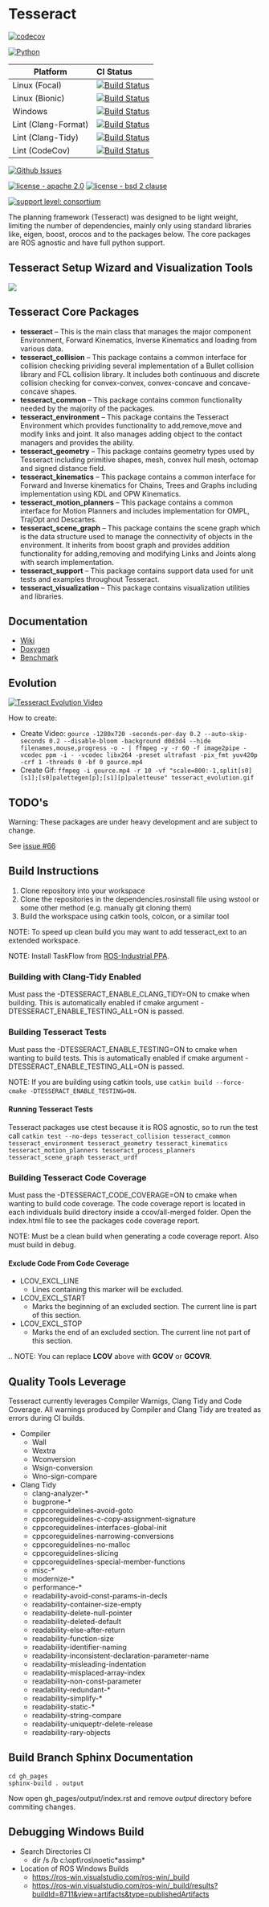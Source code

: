 # Tesseract

[![codecov](https://codecov.io/gh/ros-industrial-consortium/tesseract/branch/master/graph/badge.svg)](https://codecov.io/gh/ros-industrial-consortium/tesseract)

[![Python](https://img.shields.io/badge/python-2.7+|3.6+-blue.svg)](https://github.com/ros-industrial-consortium/tesseract/tree/master/tesseract_python)

Platform             | CI Status
---------------------|:---------
Linux (Focal)        | [![Build Status](https://github.com/ros-industrial-consortium/tesseract/workflows/Focal-Build/badge.svg)](https://github.com/ros-industrial-consortium/tesseract/actions)
Linux (Bionic)       | [![Build Status](https://github.com/ros-industrial-consortium/tesseract/workflows/Bionic-Build/badge.svg)](https://github.com/ros-industrial-consortium/tesseract/actions)
Windows              | [![Build Status](https://github.com/ros-industrial-consortium/tesseract/workflows/Windows-Noetic-Build/badge.svg)](https://github.com/ros-industrial-consortium/tesseract/actions)
Lint  (Clang-Format) | [![Build Status](https://github.com/ros-industrial-consortium/tesseract/workflows/Clang-Format/badge.svg)](https://github.com/ros-industrial-consortium/tesseract/actions)
Lint  (Clang-Tidy)   | [![Build Status](https://github.com/ros-industrial-consortium/tesseract/workflows/Clang-Tidy/badge.svg)](https://github.com/ros-industrial-consortium/tesseract/actions)
Lint  (CodeCov)      | [![Build Status](https://github.com/ros-industrial-consortium/tesseract/workflows/CodeCov/badge.svg)](https://github.com/ros-industrial-consortium/tesseract/actions)

[![Github Issues](https://img.shields.io/github/issues/ros-industrial-consortium/tesseract.svg)](http://github.com/ros-industrial-consortium/tesseract/issues)

[![license - apache 2.0](https://img.shields.io/:license-Apache%202.0-yellowgreen.svg)](https://opensource.org/licenses/Apache-2.0)
[![license - bsd 2 clause](https://img.shields.io/:license-BSD%202--Clause-blue.svg)](https://opensource.org/licenses/BSD-2-Clause)

[![support level: consortium](https://img.shields.io/badge/support%20level-consortium-brightgreen.png)](http://rosindustrial.org/news/2016/10/7/better-supporting-a-growing-ros-industrial-software-platform)

The planning framework (Tesseract) was designed to be light weight, limiting the number of dependencies, mainly only using standard libraries like, eigen, boost, orocos and to the packages below. The core packages are ROS agnostic and have full python support.

## Tesseract Setup Wizard and Visualization Tools

[![](https://github.com/snapcore/snap-store-badges/blob/master/EN/%5BEN%5D-snap-store-black-uneditable%401x.png)](https://snapcraft.io/tesseract-ignition)

## Tesseract Core Packages

* **tesseract** – This is the main class that manages the major component Environment, Forward Kinematics, Inverse Kinematics and loading from various data.
* **tesseract_collision** – This package contains a common interface for collision checking prividing several implementation of a Bullet collision library and FCL collision library. It includes both continuous and discrete collision checking for convex-convex, convex-concave and concave-concave shapes.
* **tesseract_common** – This package contains common functionality needed by the majority of the packages.
* **tesseract_environment** – This package contains the Tesseract Environment which provides functionality to add,remove,move and modify links and joint. It also manages adding object to the contact managers and provides the ability.
* **tesseract_geometry** – This package contains geometry types used by Tesseract including primitive shapes, mesh, convex hull mesh, octomap and signed distance field.
* **tesseract_kinematics** –  This package contains a common interface for Forward and Inverse kinematics for Chains, Trees and Graphs including implementation using KDL and OPW Kinematics.
* **tesseract_motion_planners** – This package contains a common interface for Motion Planners and includes implementation for OMPL, TrajOpt and Descartes.
* **tesseract_scene_graph** – This package contains the scene graph which is the data structure used to manage the connectivity of objects in the environment. It inherits from boost graph and provides addition functionality for adding,removing and modifying Links and Joints along with search implementation.
* **tesseract_support** – This package contains support data used for unit tests and examples throughout Tesseract.
* **tesseract_visualization** – This package contains visualization utilities and libraries.

## Documentation

* [Wiki](https://ros-industrial-tesseract.rtfd.io)
* [Doxygen](https://ros-industrial-consortium.github.io/tesseract/)
* [Benchmark](https://ros-industrial-consortium.github.io/tesseract/dev/bench)

## Evolution

[![Tesseract Evolution Video](gh_pages/_static/tesseract_evolution.png)](https://www.youtube.com/watch?v=rxlzlsSBxAY)

How to create:

* Create Video: `gource -1280x720 -seconds-per-day 0.2 --auto-skip-seconds 0.2 --disable-bloom -background d0d3d4 --hide filenames,mouse,progress -o - | ffmpeg -y -r 60 -f image2pipe -vcodec ppm -i - -vcodec libx264 -preset ultrafast -pix_fmt yuv420p -crf 1 -threads 0 -bf 0 gource.mp4`
* Create Gif: `ffmpeg -i gource.mp4 -r 10 -vf "scale=800:-1,split[s0][s1];[s0]palettegen[p];[s1][p]paletteuse" tesseract_evolution.gif`

## TODO's

Warning: These packages are under heavy development and are subject to change.

See [issue #66](https://github.com/ros-industrial-consortium/tesseract/issues/66)

## Build Instructions

1) Clone repository into your workspace
2) Clone the repositories in the dependencies.rosinstall file using wstool or some other method (e.g. manually git cloning them)
3) Build the workspace using catkin tools, colcon, or a similar tool

NOTE: To speed up clean build you may want to add tesseract_ext to an extended workspace.

NOTE: Install TaskFlow from [ROS-Industrial PPA](https://launchpad.net/~ros-industrial/+archive/ubuntu/ppa).

### Building with Clang-Tidy Enabled

Must pass the -DTESSERACT_ENABLE_CLANG_TIDY=ON to cmake when building. This is automatically enabled if cmake argument -DTESSERACT_ENABLE_TESTING_ALL=ON is passed.

### Building Tesseract Tests

Must pass the -DTESSERACT_ENABLE_TESTING=ON to cmake when wanting to build tests. This is automatically enabled if cmake argument -DTESSERACT_ENABLE_TESTING_ALL=ON is passed.

NOTE: If you are building using catkin tools, use `catkin build --force-cmake -DTESSERACT_ENABLE_TESTING=ON`.

#### Running Tesseract Tests

Tesseract packages use ctest because it is ROS agnostic, so to run the test call `catkin test --no-deps tesseract_collision tesseract_common tesseract_environment tesseract_geometry tesseract_kinematics tesseract_motion_planners tesseract_process_planners tesseract_scene_graph tesseract_urdf`

### Building Tesseract Code Coverage

Must pass the -DTESSERACT_CODE_COVERAGE=ON to cmake when wanting to build code coverage. The code coverage report is located in each individuals build directory inside a ccov/all-merged folder. Open the index.html file to see the packages code coverage report.

NOTE: Must be a clean build when generating a code coverage report. Also must build in debug.

#### Exclude Code From Code Coverage

- LCOV_EXCL_LINE
  - Lines containing this marker will be excluded.
- LCOV_EXCL_START
  - Marks the beginning of an excluded section. The current line is part of this section.
- LCOV_EXCL_STOP
  - Marks the end of an excluded section. The current line not part of this section.

.. NOTE: You can replace **LCOV** above with **GCOV** or **GCOVR**.

## Quality Tools Leverage

Tesseract currently leverages Compiler Warnigs, Clang Tidy and Code Coverage. All warnings produced by Compiler and Clang Tidy are treated as errors during CI builds.

- Compiler
  - Wall
  - Wextra
  - Wconversion
  - Wsign-conversion
  - Wno-sign-compare
- Clang Tidy
  - clang-analyzer-*
  - bugprone-*
  - cppcoreguidelines-avoid-goto
  - cppcoreguidelines-c-copy-assignment-signature
  - cppcoreguidelines-interfaces-global-init
  - cppcoreguidelines-narrowing-conversions
  - cppcoreguidelines-no-malloc
  - cppcoreguidelines-slicing
  - cppcoreguidelines-special-member-functions
  - misc-*
  - modernize-*
  - performance-*
  - readability-avoid-const-params-in-decls
  - readability-container-size-empty
  - readability-delete-null-pointer
  - readability-deleted-default
  - readability-else-after-return
  - readability-function-size
  - readability-identifier-naming
  - readability-inconsistent-declaration-parameter-name
  - readability-misleading-indentation
  - readability-misplaced-array-index
  - readability-non-const-parameter
  - readability-redundant-*
  - readability-simplify-*
  - readability-static-*
  - readability-string-compare
  - readability-uniqueptr-delete-release
  - readability-rary-objects

## Build Branch Sphinx Documentation

```
cd gh_pages
sphinx-build . output
```
Now open gh_pages/output/index.rst and remove *output* directory before commiting changes.

## Debugging Windows Build

- Search Directories CI
  - dir /s /b c:\opt\ros\noetic\*assimp*
- Location of ROS Windows Builds
  - https://ros-win.visualstudio.com/ros-win/_build
  - https://ros-win.visualstudio.com/ros-win/_build/results?buildId=8711&view=artifacts&type=publishedArtifacts
